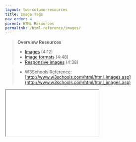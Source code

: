 ```yaml
---
layout: two-column-resources
title: Image Tags
nav_order: 4
parent: HTML Resources
permalink: /html-reference/images/
---
```


> **Overview Resources**
>
> * <a href="https://www.linkedin.com/learning/html-essential-training-4/images" target="_blank">Images</a> (4:12)
> * <a href="https://www.linkedin.com/learning/html-essential-training-4/image-formats" target="_blank">Image formats</a> (4:48)
> * <a href="https://www.linkedin.com/learning/html-essential-training-4/responsive-images" target="_blank">Responsive images</a> (4:38)


> * W3Schools Reference: [http://www.w3schools.com/html/html_images.asp](http://www.w3schools.com/html/html_images.asp)


<iframe src="//codepen.io/vanwars/embed/YaWqaM/?theme-id=18654&default-tab=html,result" allowfullscreen="true" class="codepen-frame"></iframe>

